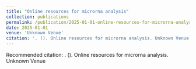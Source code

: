 ```yaml
---
title: "Online resources for microrna analysis"
collection: publications
permalink: /publication/2025-01-01-online-resources-for-microrna-analysis
date: 2025-01-01
venue: 'Unknown Venue'
citation: '. (). Online resources for microrna analysis. Unknown Venue'
---
```


Recommended citation: . (). Online resources for microrna analysis. Unknown Venue
